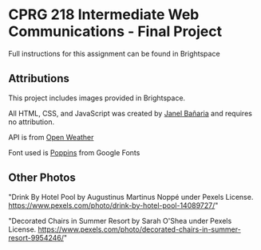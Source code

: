 # CPRG 218 Intermediate Web Communications - Final Project

Full instructions for this assignment can be found in Brightspace

## Attributions

This project includes images provided in Brightspace. 

All HTML, CSS, and JavaScript was created by [Janel Bañaria](https://github.com/janellyyyace/cprg-218-final-project/tree/main) and requires no attribution.

API is from [Open Weather](https://openweathermap.org/city/3531673)

Font used is [Poppins](https://fonts.google.com/specimen/Poppins) from Google Fonts 

## Other Photos
"Drink By Hotel Pool by  Augustinus Martinus Noppé under Pexels License. 
https://www.pexels.com/photo/drink-by-hotel-pool-14089727/"

"Decorated Chairs in Summer Resort by Sarah O'Shea under Pexels License. 
https://www.pexels.com/photo/decorated-chairs-in-summer-resort-9954246/"

